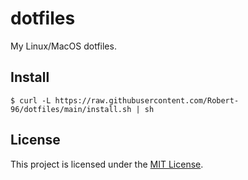 # dotfiles

My Linux/MacOS dotfiles.

## Install

```
$ curl -L https://raw.githubusercontent.com/Robert-96/dotfiles/main/install.sh | sh
```

## License

This project is licensed under the [MIT License](LICENSE).
